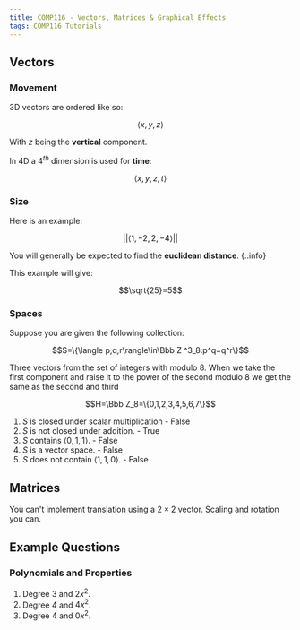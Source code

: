 ```yaml
---
title: COMP116 - Vectors, Matrices & Graphical Effects
tags: COMP116 Tutorials
---
```

## Vectors
### Movement
3D vectors are ordered like so:

$$\langle x,y,z\rangle$$

With $z$ being the **vertical** component.

In 4D a 4$^{th}$ dimension is used for **time**:

$$\langle x,y,z,t\rangle$$

### Size
Here is an example:

$$\vert\vert\langle1,-2,2,-4\rangle\vert\vert$$

You will generally be expected to find the **euclidean distance**.
{:.info}

This example will give:

$$\sqrt{25}=5$$

### Spaces
Suppose you are given the following collection:

$$S=\{\langle p,q,r\rangle\in\Bbb Z ^3_8:p^q=q^r\}$$

Three vectors from the set of integers with modulo 8. When we take the first component and raise it to the power of the second modulo 8 we get the same as the second and third

$$H=\Bbb Z_8=\{0,1,2,3,4,5,6,7\}$$

1. $S$ is closed under scalar multiplication - False
1. $S$ is not closed under addition. - True
1. $S$ contains $\langle0,1,1\rangle$. - False
1. $S$ is a vector space. - False
1. $S$ does not contain $\langle1,1,0\rangle$. - False

## Matrices
You can't implement translation using a $2\times2$ vector. Scaling and rotation you can.

## Example Questions
### Polynomials and Properties
1. Degree 3 and $2x^2$. 
1. Degree 4 and $4x^2$.
1. Degree 4 and $0x^2$.